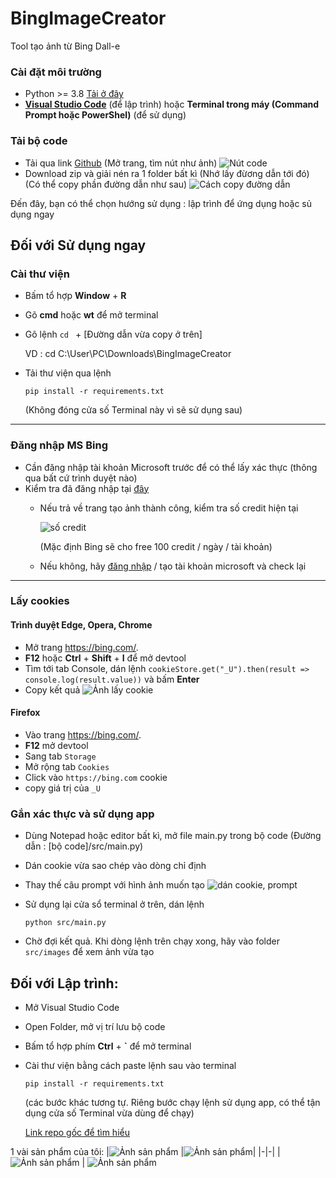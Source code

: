 # BingImageCreator
Tool tạo ảnh từ Bing Dall-e

### Cài đặt môi trường
  - Python >= 3.8 [Tải ở đây](https://www.python.org/downloads/)
  - [__Visual Studio Code__](https://code.visualstudio.com/) (để lập trình) 
    hoặc 
    __Terminal trong máy (Command Prompt hoặc PowerShel)__ (để sử dụng)

### Tải bộ code 
  - Tải qua link [Github]("https://github.com/duyhelloworld/BingImageCreator")
    (Mở trang, tìm nút như ảnh)
    ![Nút code](tải_code.png)
  - Download zip và giải nén ra 1 folder bất kì (Nhớ lấy đừơng dẫn tới đó)
  (Có thể copy phần đường dẫn như sau)
  ![Cách copy đường dẫn](cách_copy_đường_dẫn.png)

Đến đây, bạn có thể chọn hướng sử dụng : lập trình để ứng dụng hoặc sủ dụng ngay

## Đối với Sử dụng ngay

### Cài thư viện
  - Bấm tổ hợp __Window__ + __R__
  - Gõ __cmd__ hoặc __wt__ để mở terminal
  - Gõ lệnh `cd ` + [Đường dẫn vừa copy ở trên]

    VD : cd C:\User\PC\Downloads\BingImageCreator 
  - Tải thư viện qua lệnh 

    `pip install -r requirements.txt`
  
    (Không đóng cửa số Terminal này vì sẽ sử dụng sau)

_______
### Đăng nhập MS Bing
- Cần đăng nhập tài khoản Microsoft trước để có thể lấy xác thực (thông qua bất cứ trình duyệt nào)
- Kiểm tra đã đăng nhập tại [đây](https://www.bing.com/images/create)
  - Nếu trả về trang tạo ảnh thành công, kiểm tra số credit hiện tại

      ![số credit](số_credit.png)

    (Mặc định Bing sẽ cho free 100 credit / ngày / tài khoản)

  - Nếu không, hãy [đăng nhập](https://login.microsoftonline.com/) / tạo tài khoản microsoft và check lại

________
### Lấy cookies

#### Trình duyệt Edge, Opera, Chrome
- Mở trang https://bing.com/.
- __F12__ hoặc __Ctrl__ + __Shift__ + __I__ để mở devtool
- Tìm tới tab Console, dán lệnh `cookieStore.get("_U").then(result => console.log(result.value))` và bấm __Enter__   
- Copy kết quả 
![Ảnh lấy cookie](cookie.png)

#### Firefox
- Vào trang https://bing.com/.
- __F12__ mở devtool
- Sang tab `Storage`
- Mở rộng tab `Cookies`
- Click vào `https://bing.com` cookie
- copy giá trị của `_U`

### Gắn xác thực và sử dụng app
 - Dùng Notepad hoặc editor bất kì, mở file main.py trong bộ code
  (Đường dẫn : [bộ code]/src/main.py)
  - Dán cookie vừa sao chép vào dòng chỉ định
  - Thay thế câu prompt với hình ảnh muốn tạo
  ![dán cookie, prompt](prompt_cookie_paste.png)
  - Sử dụng lại cửa sổ terminal ở trên, dán lệnh
  
    `python src/main.py`
  - Chờ đợi kết quả. Khi dòng lệnh trên chạy xong, hãy vào folder `src/images` để xem ảnh vừa tạo



## Đối với Lập trình:
  - Mở Visual Studio Code
  - Open Folder, mở vị trí lưu bộ code
  - Bấm tổ hợp phím __Ctrl__ + __`__ để mở terminal
  - Cài thư viện bằng cách paste lệnh sau vào terminal

    `pip install -r requirements.txt`

    (các bước khác tương tự. Riêng bước chạy lệnh sử dụng app, có thể tận dụng cửa số Terminal vừa dùng để chạy)
    
    [Link repo gốc để tìm hiểu](https://github.com/acheong08/BingImageCreator)

  1 vài sản phẩm của tôi: 
  |![Ảnh sản phẩm](src/images/ironman_0.jpeg) |![Ảnh sản phẩm](src/images/ironman_1.jpeg)|
  |-|-|
  |![Ảnh sản phẩm](src/images/ironman_2.jpeg) | ![Ảnh sản phẩm](src/images/ironman_3.jpeg)

